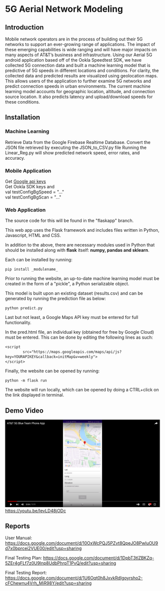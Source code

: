 # 5G Aerial Network Modeling

## Introduction

Mobile network operators are in the process of building out their 5G networks to support an ever-growing range of applications. The impact of these emerging capabilities is wide ranging and will have major impacts on many aspects of AT&T’s business and infrastructure.  Using our Aerial 5G android application based off of the Ookla Speedtest SDK, we have collected 5G connection data and built a machine learning model that is predictive of 5G speeds in different locations and conditions.  For clarity, the collected data and predicted results are visualized using geolocation maps.  This allows users of the application to further examine 5G networks and predict connection speeds in urban environments.  The current machine learning model accounts for geographic location, altitude, and connection source location. It also predicts latency and upload/download speeds for these conditions.


## Installation

### Machine Learning

Retrieve Data from the Google Firebase Realtime Database.
Convert the JSON file retrieved by executing the JSON_to_CSV.py file
Running the Linear_Reg.py will show predicted network speed, error rates, and accuracy.

### Mobile Application

Get [Google api keys](https://console.cloud.google.com/apis/enableflow?apiid=maps_android_backend&keyType=CLIENT_SIDE_ANDROID&r=09:99:E5:A3:47:98:40:10:17:0B:8F:3C:53:11:58:19:1C:62:AE:CA;com.example.myapplication&project=capable-code-313408&pli=1)<br />
Get Ookla SDK keys and<br />
val testConfigBgSpeed = "..."<br />
val testConfigBgScan =  "..."

### Web Application

The source code for this will be found in the "flaskapp" branch.

This web app uses the Flask framework and includes files written in Python, Javascript, HTML and CSS.

In addition to the above, there are necessary modules used in Python that should be installed along with **flask** itself: **numpy, pandas and sklearn**.

Each can be installed by running:
```
pip install _modulename_
```

Prior to running the website, an up-to-date machine learning model must be created in the form of a "pickle", a Python serializable object.

This model is built upon an existing dataset (results.csv) and can be generated by running the prediction file as below:
```
python predict.py
```

Last but not least, a Google Maps API key must be entered for full functionality.

In the pred.html file, an individual key (obtained for free by Google Cloud) must be entered. This can be done by editing the following lines as such:
```
<script 
        src="https://maps.googleapis.com/maps/api/js?key=YOURAPIKEY&callback=initMap&v=weekly">
</script>
```

Finally, the website can be opened by running:
```
python -m flask run 
```

The website will run locally, which can be opened by doing a CTRL+click on the link displayed in terminal.

## Demo Video

[![IMAGE](https://github.com/Charlieletscode/AtntBlueTeamApp/blob/master/Untitled.png)](https://youtu.be/IevLD48jODc)
https://youtu.be/IevLD48jODc

## Reports

User Manual:
https://docs.google.com/document/d/10OxWcPQJ5PZvt8QpeJO8PwluOU9d7x0bprcei2VUE00/edit?usp=sharing

Final Testing Plan:
https://docs.google.com/document/d/1DpbT3tlZBKZq-5ZEr4gFLf7z0U9lnp8UdbPhrpT1PvQ/edit?usp=sharing

Final Testing Report: 
https://docs.google.com/document/d/1U6Oqt0h8JxvkRdIgoyrsho2-cFChewnu4Vrh_MiR98Y/edit?usp=sharing

